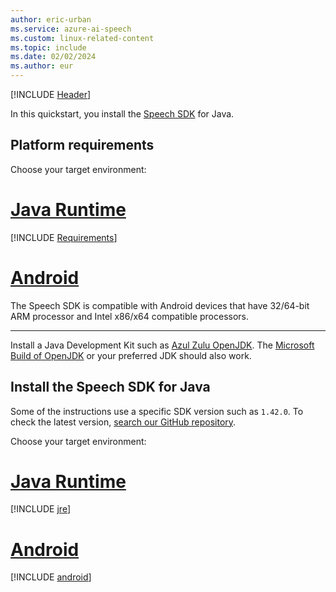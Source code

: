 ```yaml
---
author: eric-urban
ms.service: azure-ai-speech
ms.custom: linux-related-content
ms.topic: include
ms.date: 02/02/2024
ms.author: eur
---
```


[!INCLUDE [Header](../../common/java.md)]

In this quickstart, you install the [Speech SDK](~/articles/ai-services/speech-service/speech-sdk.md) for Java.

## Platform requirements

Choose your target environment:

# [Java Runtime](#tab/jre)

[!INCLUDE [Requirements](java-requirements.md)]

# [Android](#tab/android)

The Speech SDK is compatible with Android devices that have 32/64-bit ARM processor and Intel x86/x64 compatible processors.

---

Install a Java Development Kit such as [Azul Zulu OpenJDK](https://www.azul.com/downloads/?package=jdk). The [Microsoft Build of OpenJDK](https://www.microsoft.com/openjdk) or your preferred JDK should also work.

## Install the Speech SDK for Java

Some of the instructions use a specific SDK version such as `1.42.0`. To check the latest version, [search our GitHub repository](https://github.com/Azure-Samples/cognitive-services-speech-sdk/search?q=com.microsoft.cognitiveservices.speech%3Aclient-sdk).

Choose your target environment:

# [Java Runtime](#tab/jre)

[!INCLUDE [jre](java-jre.md)]

# [Android](#tab/android)

[!INCLUDE [android](java-android.md)]
